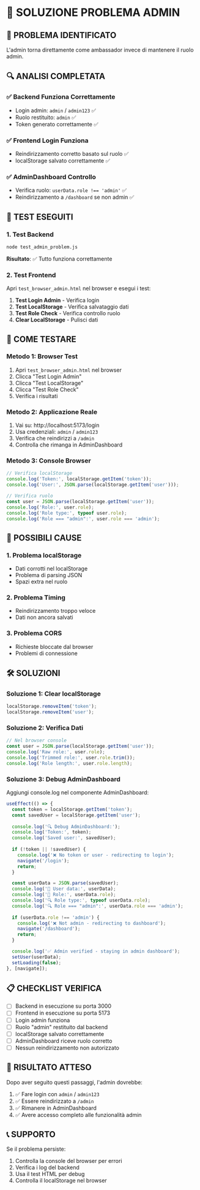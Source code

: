 # 🔧 SOLUZIONE PROBLEMA ADMIN

## 🎯 **PROBLEMA IDENTIFICATO**

L'admin torna direttamente come ambassador invece di mantenere il ruolo admin.

## 🔍 **ANALISI COMPLETATA**

### ✅ **Backend Funziona Correttamente**
- Login admin: `admin` / `admin123` ✅
- Ruolo restituito: `admin` ✅
- Token generato correttamente ✅

### ✅ **Frontend Login Funziona**
- Reindirizzamento corretto basato sul ruolo ✅
- localStorage salvato correttamente ✅

### ✅ **AdminDashboard Controllo**
- Verifica ruolo: `userData.role !== 'admin'` ✅
- Reindirizzamento a `/dashboard` se non admin ✅

## 🧪 **TEST ESEGUITI**

### 1. Test Backend
```bash
node test_admin_problem.js
```
**Risultato**: ✅ Tutto funziona correttamente

### 2. Test Frontend
Apri `test_browser_admin.html` nel browser e esegui i test:
1. **Test Login Admin** - Verifica login
2. **Test LocalStorage** - Verifica salvataggio dati
3. **Test Role Check** - Verifica controllo ruolo
4. **Clear LocalStorage** - Pulisci dati

## 🚀 **COME TESTARE**

### **Metodo 1: Browser Test**
1. Apri `test_browser_admin.html` nel browser
2. Clicca "Test Login Admin"
3. Clicca "Test LocalStorage"
4. Clicca "Test Role Check"
5. Verifica i risultati

### **Metodo 2: Applicazione Reale**
1. Vai su: http://localhost:5173/login
2. Usa credenziali: `admin` / `admin123`
3. Verifica che reindirizzi a `/admin`
4. Controlla che rimanga in AdminDashboard

### **Metodo 3: Console Browser**
```javascript
// Verifica localStorage
console.log('Token:', localStorage.getItem('token'));
console.log('User:', JSON.parse(localStorage.getItem('user')));

// Verifica ruolo
const user = JSON.parse(localStorage.getItem('user'));
console.log('Role:', user.role);
console.log('Role type:', typeof user.role);
console.log('Role === "admin":', user.role === 'admin');
```

## 🔧 **POSSIBILI CAUSE**

### 1. **Problema localStorage**
- Dati corrotti nel localStorage
- Problema di parsing JSON
- Spazi extra nel ruolo

### 2. **Problema Timing**
- Reindirizzamento troppo veloce
- Dati non ancora salvati

### 3. **Problema CORS**
- Richieste bloccate dal browser
- Problemi di connessione

## 🛠️ **SOLUZIONI**

### **Soluzione 1: Clear localStorage**
```javascript
localStorage.removeItem('token');
localStorage.removeItem('user');
```

### **Soluzione 2: Verifica Dati**
```javascript
// Nel browser console
const user = JSON.parse(localStorage.getItem('user'));
console.log('Raw role:', user.role);
console.log('Trimmed role:', user.role.trim());
console.log('Role length:', user.role.length);
```

### **Soluzione 3: Debug AdminDashboard**
Aggiungi console.log nel componente AdminDashboard:
```javascript
useEffect(() => {
  const token = localStorage.getItem('token');
  const savedUser = localStorage.getItem('user');
  
  console.log('🔍 Debug AdminDashboard:');
  console.log('Token:', token);
  console.log('Saved user:', savedUser);
  
  if (!token || !savedUser) {
    console.log('❌ No token or user - redirecting to login');
    navigate('/login');
    return;
  }

  const userData = JSON.parse(savedUser);
  console.log('👤 User data:', userData);
  console.log('🎯 Role:', userData.role);
  console.log('🔍 Role type:', typeof userData.role);
  console.log('🔍 Role === "admin":', userData.role === 'admin');
  
  if (userData.role !== 'admin') {
    console.log('❌ Not admin - redirecting to dashboard');
    navigate('/dashboard');
    return;
  }

  console.log('✅ Admin verified - staying in admin dashboard');
  setUser(userData);
  setLoading(false);
}, [navigate]);
```

## 📋 **CHECKLIST VERIFICA**

- [ ] Backend in esecuzione su porta 3000
- [ ] Frontend in esecuzione su porta 5173
- [ ] Login admin funziona
- [ ] Ruolo "admin" restituito dal backend
- [ ] localStorage salvato correttamente
- [ ] AdminDashboard riceve ruolo corretto
- [ ] Nessun reindirizzamento non autorizzato

## 🎉 **RISULTATO ATTESO**

Dopo aver seguito questi passaggi, l'admin dovrebbe:
1. ✅ Fare login con `admin` / `admin123`
2. ✅ Essere reindirizzato a `/admin`
3. ✅ Rimanere in AdminDashboard
4. ✅ Avere accesso completo alle funzionalità admin

## 📞 **SUPPORTO**

Se il problema persiste:
1. Controlla la console del browser per errori
2. Verifica i log del backend
3. Usa il test HTML per debug
4. Controlla il localStorage nel browser 